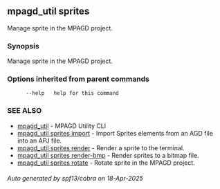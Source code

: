 ## mpagd_util sprites

Manage sprite in the MPAGD project.

### Synopsis

Manage sprite in the MPAGD project.

### Options inherited from parent commands

```
      --help   help for this command
```

### SEE ALSO

* [mpagd_util](mpagd_util.md)	 - MPAGD Utility CLI
* [mpagd_util sprites import](mpagd_util_sprites_import.md)	 - Import Sprites elements from an AGD file into an APJ file.
* [mpagd_util sprites render](mpagd_util_sprites_render.md)	 - Render a sprite to the terminal.
* [mpagd_util sprites render-bmp](mpagd_util_sprites_render-bmp.md)	 - Render sprites to a bitmap file.
* [mpagd_util sprites rotate](mpagd_util_sprites_rotate.md)	 - Rotate sprite in the MPAGD project.

###### Auto generated by spf13/cobra on 18-Apr-2025
